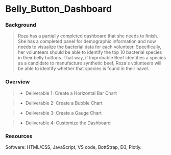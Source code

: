# Belly_Button_Dashboard


### Background
> Roza has a partially completed dashboard that she needs to finish. She has a completed panel for demographic information and now needs to visualize the bacterial data for each volunteer. Specifically, her volunteers should be able to identify the top 10 bacterial species in their belly buttons. That way, if Improbable Beef identifies a species as a candidate to manufacture synthetic beef, Roza's volunteers will be able to identify whether that species is found in their navel.

### Overview
> * Deliverable 1: Create a Horizontal Bar Chart

> * Deliverable 2: Create a Bubble Chart

> * Deliverable 3: Create a Gauge Chart

> * Deliverable 4: Customize the Dashboard

### Resources
Software: HTML/CSS, JavaScript, VS code, BottStrap, D3, Plotly.
